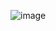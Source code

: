 ![image](https://user-images.githubusercontent.com/88237437/159336344-604fc128-a45c-45b7-a2f2-a42835cabd13.png)

